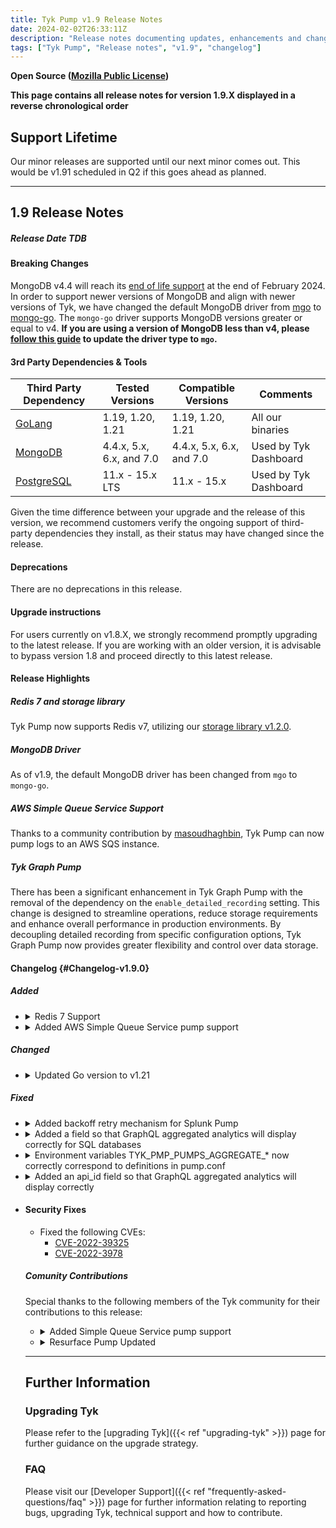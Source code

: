 ```yaml
---
title: Tyk Pump v1.9 Release Notes
date: 2024-02-02T26:33:11Z
description: "Release notes documenting updates, enhancements and changes for Tyk Pump versions within the 1.9.X series."
tags: ["Tyk Pump", "Release notes", "v1.9", "changelog"]
---
```


****Open Source** ([Mozilla Public License](https://github.com/TykTechnologies/tyk/blob/master/LICENSE.md))**

**This page contains all release notes for version 1.9.X displayed in a reverse chronological order**

## Support Lifetime
Our minor releases are supported until our next minor comes out. This would be v1.91 scheduled in Q2 if this goes ahead as planned.

---

## 1.9 Release Notes

<!-- Release date will be changed once we do the release -->
##### Release Date TDB

#### Breaking Changes

MongoDB v4.4 will reach its [end of life support](https://www.mongodb.com/legal/support-policy/lifecycles) at the end of February 2024. In order to support newer versions of MongoDB and align with newer versions of Tyk, we have changed the default MongoDB driver from [mgo](https://github.com/go-mgo/mgo) to [mongo-go](https://github.com/mongodb/mongo-go-driver). The `mongo-go` driver supports MongoDB versions greater or equal to v4. **If you are using a version of MongoDB less than v4, please [follow this guide](https://github.com/TykTechnologies/tyk-pump#driver-type) to update the driver type to `mgo`.**


#### 3rd Party Dependencies & Tools

| Third Party Dependency                                     | Tested Versions        | Compatible Versions    | Comments | 
| ---------------------------------------------------------- | ---------------------- | ---------------------- | -------- | 
| [GoLang](https://go.dev/dl/)                               | 1.19, 1.20, 1.21       | 1.19, 1.20, 1.21       | All our binaries| 
| [MongoDB](https://www.mongodb.com/try/download/community)  | 4.4.x, 5.x, 6.x, and 7.0  | 4.4.x, 5.x, 6.x, and 7.0 | Used by Tyk Dashboard | 
| [PostgreSQL](https://www.postgresql.org/download/)         | 11.x - 15.x LTS        | 11.x - 15.x            | Used by Tyk Dashboard | 

Given the time difference between your upgrade and the release of this version, we recommend customers verify the ongoing support of third-party dependencies they install, as their status may have changed since the release.

#### Deprecations

There are no deprecations in this release.

#### Upgrade instructions

For users currently on v1.8.X, we strongly recommend promptly upgrading to the latest release. If you are working with an older version, it is advisable to bypass version 1.8 and proceed directly to this latest release.


#### Release Highlights

##### Redis 7 and storage library

Tyk Pump now supports Redis v7, utilizing our [storage library v1.2.0](https://github.com/TykTechnologies/storage).

##### MongoDB Driver

As of v1.9, the default MongoDB driver has been changed from `mgo` to `mongo-go`.

##### AWS Simple Queue Service Support

Thanks to a community contribution by [masoudhaghbin](https://github.com/masoudhaghbin), Tyk Pump can now pump logs to an AWS SQS instance.

##### Tyk Graph Pump

There has been a significant enhancement in Tyk Graph Pump with the removal of the dependency on the `enable_detailed_recording` setting. This change is designed to streamline operations, reduce storage requirements and enhance overall performance in production environments. By decoupling detailed recording from specific configuration options, Tyk Graph Pump now provides greater flexibility and control over data storage.

<!--
#### Downloads - will change once we do the release
- <<[Docker Image](https://hub.docker.com/r/tykio/tyk-pump-docker-pub)>>
- <<Helm charts links>>
- <<source code tarball for oss projects>>
-->

#### Changelog {#Changelog-v1.9.0}

##### Added

<ul>
<li>
<details>
<summary>Redis 7 Support</summary>

Tyk Pump now support Redis v7 utilizing our [storage library v1.2.0](https://github.com/TykTechnologies/storage). Please follow [this guide](https://github.com/asdf) to set up an SQS pump.
</details>
</li>
<li>
<details>
<summary>Added AWS Simple Queue Service pump support</summary>

Pump can now send logs to an Amazon SQS instance. This was a [community contribution](https://github.com/TykTechnologies/tyk-pump/pull/740) co-authored by [masoudhaghbin](https://github.com/masoudhaghbin). Please follow [this guide](https://github.com/tyk-pump#SQS-config) to set up an SQS pump.
</details>

</li>
</ul>

##### Changed

<ul>
<li>
<details>
<summary>Updated Go version to v1.21</summary>


Tyk Pump now uses Go v1.21
</details>
</li>
</ul>
 
##### Fixed

<ul>
<li>
<details>
<summary>Added backoff retry mechanism for Splunk Pump</summary>

Tyk Pump now has an expotential backoff retry mechanism for sending logs to Splunk. This mechanism mitigates the chance of losing logs if Pump should fail to send logs to Splunk. This fixes a bug where Splunk responses were not being checked correctly and fixes a bug where Pump was not closing connections after receiving responses.
</details>
</li><li>
<details>
<summary>Added a field so that GraphQL aggregated analytics will display correctly for SQL databases</summary>

For SQL databases, the GraphQL aggregated analytics record will now have a new `api_value` field so that analytics will be shown in the Dashboard correctly.
</details>
</li>
<li>
<details>
<summary>Environment variables TYK_PMP_PUMPS_AGGREGATE_* now correctly correspond to definitions in pump.conf</summary>

Fixed a bug where any `TYK_PMP_PUMPS_AGGREGATE_*` environment variables didn't correctly correspond to definitions in the pump.conf file.
</details>
</li><li>
<details>
<summary>Added an api_id field so that GraphQL aggregated analytics will display correctly</summary>

For SQL databases, the GraphQL aggregated analytics record will now have a new `api_value` field so that analytics will be shown in the Dashboard correctly.
</details>
</li>

<li>


#### Security Fixes

- Fixed the following CVEs:
  - [CVE-2022-39325](https://nvd.nist.gov/vuln/detail/CVE-2023-39325)
  - [CVE-2022-3978](https://nvd.nist.gov/vuln/detail/CVE-2023-3978)
    
##### Comunity Contributions

Special thanks to the following members of the Tyk community for their contributions to this release:

<ul>
<li>
<details>
<summary>Added Simple Queue Service pump support</summary>

Pump can now [send logs](https://github.com/TykTechnologies/tyk-pump/pull/740) to an Amazon SQS instance. 
Thanks to [masoudhaghbin](https://github.com/masoudhaghbin) for creating this pump. Please follow [this guide](https://github.com/asdf) to set up an SQS pump.
</details>

</li>

<li>
<details>
<summary>Resurface Pump Updated</summary>

The Resurface Pump has been updated with the [following improvements](https://github.com/TykTechnologies/tyk-pump/pull/731).
  
- Upgrade `logger-go` dependency to version 3.3.1, which includes improvements in goroutine management, as well as a new `Stop` method for graceful shutdown.
- Add support for async data writing, by adding a bounded channel to buffer data records and process them concurrently in the background.
- Add `Shutdown` method for graceful shutdown of `ResurfacePump` backend.

Thanks to community member [Ramón Márquez](https://github.com/monrax) for updating this pump.
</details>
</li>
</ul>

---

## Further Information

### Upgrading Tyk
Please refer to the [upgrading Tyk]({{< ref "upgrading-tyk" >}}) page for further guidance on the upgrade strategy.

### FAQ
Please visit our [Developer Support]({{< ref "frequently-asked-questions/faq" >}}) page for further information relating to reporting bugs, upgrading Tyk, technical support and how to contribute.